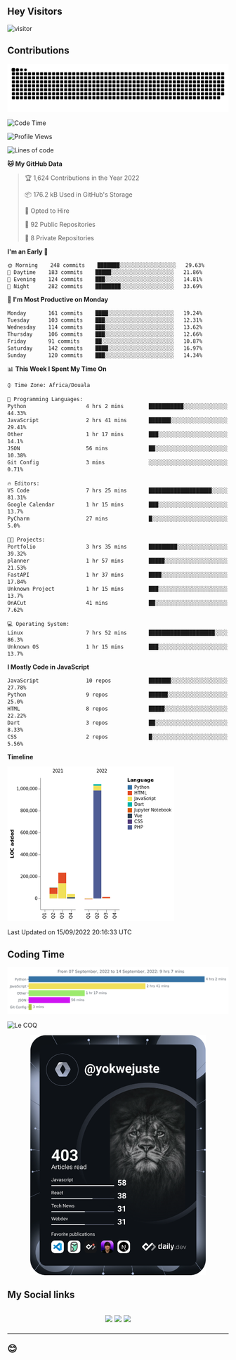 ## Hey Visitors
![visitor](https://profile-counter.glitch.me/yokwejuste/count.svg)

## Contributions
<p align="center">
  <img src="https://raw.githubusercontent.com/yokwejuste/yokwejuste/output/github-contribution-grid-snake.svg" />
</p>

<!--START_SECTION:waka-->
![Code Time](http://img.shields.io/badge/Code%20Time-1%2C097%20hrs%2028%20mins-blue)

![Profile Views](http://img.shields.io/badge/Profile%20Views-8-blue)

![Lines of code](https://img.shields.io/badge/From%20Hello%20World%20I%27ve%20Written-1%20Million%20lines%20of%20code-blue)

**🐱 My GitHub Data** 

> 🏆 1,624 Contributions in the Year 2022
 > 
> 📦 176.2 kB Used in GitHub's Storage 
 > 
> 💼 Opted to Hire
 > 
> 📜 92 Public Repositories 
 > 
> 🔑 8 Private Repositories  
 > 
**I'm an Early 🐤** 

```text
🌞 Morning    248 commits    ███████░░░░░░░░░░░░░░░░░░   29.63% 
🌆 Daytime    183 commits    █████░░░░░░░░░░░░░░░░░░░░   21.86% 
🌃 Evening    124 commits    ███░░░░░░░░░░░░░░░░░░░░░░   14.81% 
🌙 Night      282 commits    ████████░░░░░░░░░░░░░░░░░   33.69%

```
📅 **I'm Most Productive on Monday** 

```text
Monday       161 commits    ████░░░░░░░░░░░░░░░░░░░░░   19.24% 
Tuesday      103 commits    ███░░░░░░░░░░░░░░░░░░░░░░   12.31% 
Wednesday    114 commits    ███░░░░░░░░░░░░░░░░░░░░░░   13.62% 
Thursday     106 commits    ███░░░░░░░░░░░░░░░░░░░░░░   12.66% 
Friday       91 commits     ██░░░░░░░░░░░░░░░░░░░░░░░   10.87% 
Saturday     142 commits    ████░░░░░░░░░░░░░░░░░░░░░   16.97% 
Sunday       120 commits    ███░░░░░░░░░░░░░░░░░░░░░░   14.34%

```


📊 **This Week I Spent My Time On** 

```text
⌚︎ Time Zone: Africa/Douala

💬 Programming Languages: 
Python                   4 hrs 2 mins        ███████████░░░░░░░░░░░░░░   44.33% 
JavaScript               2 hrs 41 mins       ███████░░░░░░░░░░░░░░░░░░   29.41% 
Other                    1 hr 17 mins        ███░░░░░░░░░░░░░░░░░░░░░░   14.1% 
JSON                     56 mins             ██░░░░░░░░░░░░░░░░░░░░░░░   10.38% 
Git Config               3 mins              ░░░░░░░░░░░░░░░░░░░░░░░░░   0.71%

🔥 Editors: 
VS Code                  7 hrs 25 mins       ████████████████████░░░░░   81.31% 
Google Calendar          1 hr 15 mins        ███░░░░░░░░░░░░░░░░░░░░░░   13.7% 
PyCharm                  27 mins             █░░░░░░░░░░░░░░░░░░░░░░░░   5.0%

🐱‍💻 Projects: 
Portfolio                3 hrs 35 mins       █████████░░░░░░░░░░░░░░░░   39.32% 
planner                  1 hr 57 mins        █████░░░░░░░░░░░░░░░░░░░░   21.53% 
FastAPI                  1 hr 37 mins        ████░░░░░░░░░░░░░░░░░░░░░   17.84% 
Unknown Project          1 hr 15 mins        ███░░░░░░░░░░░░░░░░░░░░░░   13.7% 
OnACut                   41 mins             ██░░░░░░░░░░░░░░░░░░░░░░░   7.62%

💻 Operating System: 
Linux                    7 hrs 52 mins       █████████████████████░░░░   86.3% 
Unknown OS               1 hr 15 mins        ███░░░░░░░░░░░░░░░░░░░░░░   13.7%

```

**I Mostly Code in JavaScript** 

```text
JavaScript               10 repos            ███████░░░░░░░░░░░░░░░░░░   27.78% 
Python                   9 repos             ██████░░░░░░░░░░░░░░░░░░░   25.0% 
HTML                     8 repos             █████░░░░░░░░░░░░░░░░░░░░   22.22% 
Dart                     3 repos             ██░░░░░░░░░░░░░░░░░░░░░░░   8.33% 
CSS                      2 repos             █░░░░░░░░░░░░░░░░░░░░░░░░   5.56%

```


**Timeline**

![Chart not found](https://raw.githubusercontent.com/yokwejuste/yokwejuste/master/charts/bar_graph.png) 


 Last Updated on 15/09/2022 20:16:33 UTC
<!--END_SECTION:waka-->

## Coding Time

[![wakatime-stats](https://github.com/yokwejuste/yokwejuste/blob/master/images/stat.svg)](https://wakatime.com/@yokwejuste)

![Le COQ](https://metrics.lecoq.io/yokwejuste/)
<p align="center">
  <a href="#"><img src="https://github.com/yokwejuste/yokwejuste/blob/master/devcard.svg" width="400" alt="Yonkeu K. Steve's Dev Card"/></a>
</p>
<h2>My Social links<h2>
<p align="center">
  <a href="https://twitter.com/yokwejuste"><img src="https://img.shields.io/badge/twitter-%231DA1F2.svg?style=for-the-badge&logo=Twitter&logoColor=white"></a>
  <a href="https://linkedin.com/in/yokwejuste"><img src="https://img.shields.io/badge/linkedin-%230077B5.svg?style=for-the-badge&logo=linkedin&logoColor=white"></a>
  <a href="https://instagram.com/yokwejuste0"><img src="https://img.shields.io/badge/instagram-%23E4405F.svg?style=for-the-badge&logo=Instagram&logoColor=white"></a>
</p>
<hr>
😊
